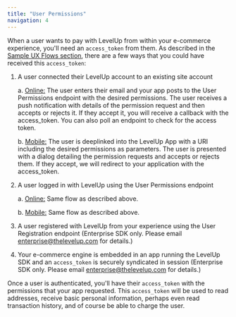 ```yaml
---
title: "User Permissions"
navigation: 4
---
```


When a user wants to pay with LevelUp from within your e-commerce experience, you'll need an `access_token` from them. As described in the [Sample UX Flows section](/online-ordering/sample-ux-flows/levelup-as-payment/), there are a few ways that you could have received this `access_token`:

1. A user connected their LevelUp account to an existing site account

	a. <u>Online:</u> The user enters their email and your app posts to the User Permissions endpoint with the desired permissions. The user receives a push notification with details of the permission request and then accepts or rejects it. If they accept it, you will receive a callback with the access_token. You can also poll an endpoint to check for the access token.

	b. <u>Mobile:</u> The user is deeplinked into the LevelUp App with a URI including the desired permissions as parameters. The user is presented with a dialog detailing the permission requests and accepts or rejects them. If they accept, we will redirect to your application with the access_token.

2. A user logged in with LevelUp using the User Permissions endpoint

	a. <u>Online:</u> Same flow as described above.

	b. <u>Mobile:</u> Same flow as described above.

3. A user registered with LevelUp from your experience using the User Registration endpoint (Enterprise SDK only. Please email [enterprise@thelevelup.com](mailto:enterprise@thelevelup.com) for details.)

4. Your e-commerce engine is embedded in an app running the LevelUp SDK and an `access_token` is securely syndicated in session (Enterprise SDK only. Please email [enterprise@thelevelup.com](mailto:enterprise@thelevelup.com) for details.)

Once a user is authenticated, you'll have their `access_token` with the permissions that your app requested. This `access_token` will be used to read addresses, receive basic personal information, perhaps even read transaction history, and of course be able to charge the user.
